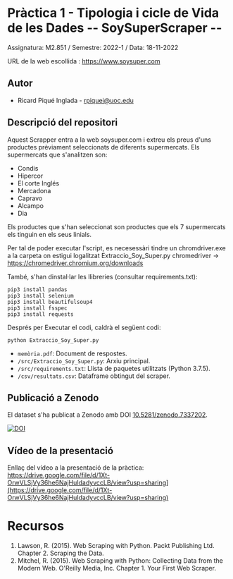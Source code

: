 
# Pràctica 1 - Tipologia i cicle de Vida de les Dades   --  SoySuperScraper --

Assignatura: M2.851 / Semestre: 2022-1 / Data: 18-11-2022

URL de la web escollida : https://www.soysuper.com

## Autor
  * Ricard Piqué Inglada - [rpiquei@uoc.edu](email@uoc.edu)


## Descripció del repositori

Aquest Scrapper entra a la web soysuper.com i extreu els preus d'uns productes prèviament seleccionats de diferents supermercats.
Els supermercats que s'analitzen son:
*  Condis
*  Hipercor
*  El corte Inglés
*  Mercadona
*  Capravo
*  Alcampo
*  Dia

Els productes que s'han seleccionat son productes que els 7 supermercats els tinguin en els seus linials.

Per tal de poder executar l'script, es necesessàri tindre un chromdriver.exe a la carpeta on estigui logalitzat Extraccio_Soy_Super.py
chromedriver -> https://chromedriver.chromium.org/downloads

També, s'han dinstal·lar les llibreries (consultar requirements.txt):

```
pip3 install pandas
pip3 install selenium
pip3 install beautifulsoup4
pip3 install fsspec
pip3 install requests
```
Després per Executar el codi, caldrà el següent codi:

```
python Extraccio_Soy_Super.py
```

  * `memòria.pdf`: Document de respostes.
  * `/src/Extraccio_Soy_Super.py`: Arxiu principal.
  * `/src/requirements.txt`: Llista de paquetes utilitzats (Python 3.7.5).
  * `/csv/resultats.csv`: Dataframe obtingut del scraper.
  
## Publicació a Zenodo
El dataset s'ha publicat a Zenodo amb DOI [10.5281/zenodo.7337202](https://doi.org/10.5281/zenodo.7337202).

[![DOI](https://zenodo.org/badge/DOI/10.5281/zenodo.7337202.svg)](https://doi.org/10.5281/zenodo.7337202)

## Vídeo de la presentació

Enllaç del vídeo a la presentació de la pràctica: https://drive.google.com/file/d/1Xt-OrwVLSjVy36he6NajHuIdadyvccLB/view?usp=sharing](https://drive.google.com/file/d/1Xt-OrwVLSjVy36he6NajHuIdadyvccLB/view?usp=sharing)


# Recursos

1. Lawson, R. (2015). Web Scraping with Python. Packt Publishing Ltd. Chapter 2. Scraping the Data.
2. Mitchel, R. (2015). Web Scraping with Python: Collecting Data from the Modern Web. O'Reilly Media, Inc. Chapter 1. Your First Web Scraper.
